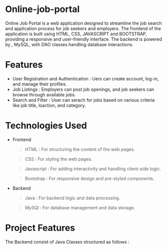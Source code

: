 # Online-job-portal

Online Job Portal is a web application designed to streamline the job search and application process for job seekers and employers. The frontend of the application is built using HTML, CSS, JAVASCRIPT and BOOTSTRAP, providing a responsive and user-friendly interface. The backend is  powered by , MySQL, with DAO classes  handling database interactions.

# Features
   * User Registration and Authentication : Uers can create account, log-in, and manage their profiles.
   * Job Listings : Employers can post job openings, and job seekers can browse through available jobs.
   * Search and Filter : User can serach for jobs based on various criteria like job title, loaction, and category.
# Technologies Used 
 * Frontend
     > HTML : For structuring the content of the web pages.
     
     > CSS : For styling the web pages.
     
     > Javascript : For adding interactivity and handling client-side logic.
     
     > Bootstrap : For responsive design and pre-styled components.

* Backend
  
     > Java : For backend logic and data processing.
     
     > MySQl : For database management and data storage.

# Project Features 

  The Backend consist of Java Classes structured as follows :
    
     
       
